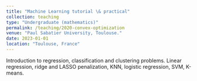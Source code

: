 ```yaml
---
title: "Machine Learning tutorial \& practical"
collection: teaching
type: "Undergraduate (mathematics)"
permalink: /teaching/2020-convex-optimization
venue: "Paul Sabatier University, Toulouse."
date: 2023-01-01
location: "Toulouse, France"
---
```


Introduction to regression, classification and clustering problems. Linear regression, ridge and LASSO penalization, KNN, logistic regression, SVM, K-means.